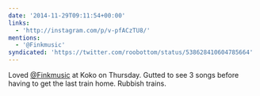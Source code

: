 ```yaml
---
date: '2014-11-29T09:11:54+00:00'
links:
  - 'http://instagram.com/p/v-pfACzTU8/'
mentions:
  - '@Finkmusic'
syndicated: 'https://twitter.com/roobottom/status/538628410604785664'
---
```

Loved [@Finkmusic](https://twitter.com/@Finkmusic) at Koko on Thursday. Gutted to see 3 songs before having to get the last train home. Rubbish trains. 
